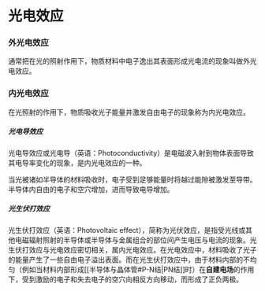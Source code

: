 # 光电效应

### 外光电效应
通常把在光的照射作用下，物质材料中电子逸出其表面形成光电流的现象叫做外光电效应。

### 内光电效应
在光照射的作用下，物质吸收光子能量并激发自由电子的现象称为内光电效应。

##### 光电导效应
光电导效应或光电导（英语：Photoconductivity）是电磁波入射到物体表面导致其电导率变化的现象，是内光电效应的一种。

当光被诸如半导体的材料吸收时，电子受到足够能量时将越过能隙被激发至导带。半导体内自由的电子和空穴增加，进而导致电导增加。

##### 光生伏打效应
光生伏打效应（英语：Photovoltaic effect），简称为光伏效应，是指受光线或其他电磁辐射照射的半导体或半导体与金属组合的部位间产生电压与电流的现象。光生伏打效应与光电效应密切相关，属内光电效应。在光电效应中，材料吸收了光子的能量产生了一些自由电子溢出表面。而在光生伏打效应中，由于材料内部的不均匀（例如当材料内部形成[[半导体与晶体管#P-N结|PN结]]时）在**自建电场**的作用下，受到激励的电子和失去电子的空穴向相反方向移动，而形成了正负两极。